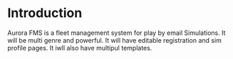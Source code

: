 # Introduction #

Aurora FMS is a fleet management system for play by email Simulations. It will be multi genre and powerful. It will have editable registration and sim profile pages. It iwll also have multipul templates.